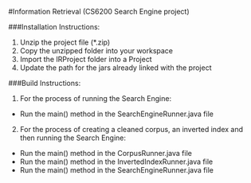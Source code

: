 #Information Retrieval (CS6200 Search Engine project)


###Installation Instructions:
1. Unzip the project file (*.zip)
2. Copy the unzipped folder into your workspace
3.  Import the IRProject folder into a Project
4. Update the path for the jars already linked with the project



###Build Instructions:

1. For the process of running the Search Engine:
  * Run the main() method in the SearchEngineRunner.java file


2. For the process of creating a cleaned corpus, an inverted index and then running
the Search Engine:
  * Run the main() method in the CorpusRunner.java file
  * Run the main() method in the InvertedIndexRunner.java file
  * Run the main() method in the SearchEngineRunner.java file

